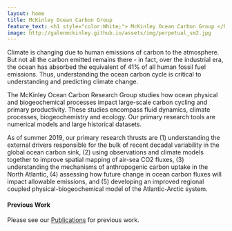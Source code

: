 ```yaml
---
layout: home
title: McKinley Ocean Carbon Group 
feature_text: <h1 style="color:White;"> McKinley Ocean Carbon Group </h1>
image: http://galenmckinley.github.io/assets/img/perpetual_sm2.jpg
---
```


Climate is changing due to human emissions of carbon to the atmosphere. But not all the carbon emitted remains there - in fact, over the industrial era, the ocean has absorbed the equivalent of 41% of all human fossil fuel emissions. Thus, understanding the ocean carbon cycle is critical to understanding and predicting climate change.

The McKinley Ocean Carbon Research Group studies how ocean physical and biogeochemical processes impact large-scale carbon cycling and primary productivity. These studies encompass fluid dynamics, climate processes, biogeochemistry and ecology.  Our primary research tools are numerical models and large historical datasets.  

As of summer 2019, our primary research thrusts are (1) understanding the external drivers responsible for the bulk of recent decadal variability in the global ocean carbon sink, (2) using observations and climate models together to improve spatial mapping of air-sea CO2 fluxes, (3) understanding the mechanisms of anthropogenic carbon uptake in the North Atlantic, (4) assessing how future change in ocean carbon fluxes will impact allowable emissions, and (5) developing an improved regional coupled physical-biogeochemical model of the Atlantic-Arctic system. 


#### Previous Work  
Please see our [Publications]({{site.baseurl}}/publications) for previous work.



